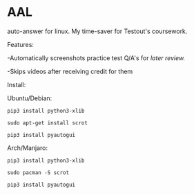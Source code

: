 # AAL
auto-answer for linux. My time-saver for Testout's coursework. 

Features:

-Automatically screenshots practice test Q/A's for <i>later review.</i>

-Skips videos after receiving credit for them

Install:

   Ubuntu/Debian:

    pip3 install python3-xlib

    sudo apt-get install scrot
    
    pip3 install pyautogui

   Arch/Manjaro:
   
    pip3 install python3-xlib

    sudo pacman -S scrot
    
    pip3 install pyautogui
